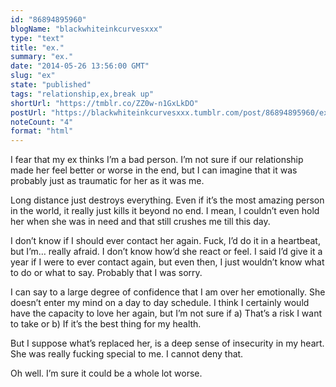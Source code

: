 ```yaml
---
id: "86894895960"
blogName: "blackwhiteinkcurvesxxx"
type: "text"
title: "ex."
summary: "ex."
date: "2014-05-26 13:56:00 GMT"
slug: "ex"
state: "published"
tags: "relationship,ex,break up"
shortUrl: "https://tmblr.co/ZZ0w-n1GxLkDO"
postUrl: "https://blackwhiteinkcurvesxxx.tumblr.com/post/86894895960/ex"
noteCount: "4"
format: "html"
---
```


I fear that my ex thinks I’m a bad person. I’m not sure if our relationship made her feel better or worse in the end, but I can imagine that it was probably just as traumatic for her as it was me.

Long distance just destroys everything. Even if it’s the most amazing person in the world, it really just kills it beyond no end. I mean, I couldn’t even hold her when she was in need and that still crushes me till this day. 

I don’t know if I should ever contact her again. Fuck, I’d do it in a heartbeat, but I’m… really afraid. I don’t know how’d she react or feel. I said I’d give it a year if I were to ever contact again, but even then, I just wouldn’t know what to do or what to say. Probably that I was sorry. 

I can say to a large degree of confidence that I am over her emotionally. She doesn’t enter my mind on a day to day schedule. I think I certainly would have the capacity to love her again, but I’m not sure if a) That’s a risk I want to take or b) If it’s the best thing for my health. 

But I suppose what’s replaced her, is a deep sense of insecurity in my heart. She was really fucking special to me. I cannot deny that.

Oh well. I’m sure it could be a whole lot worse.